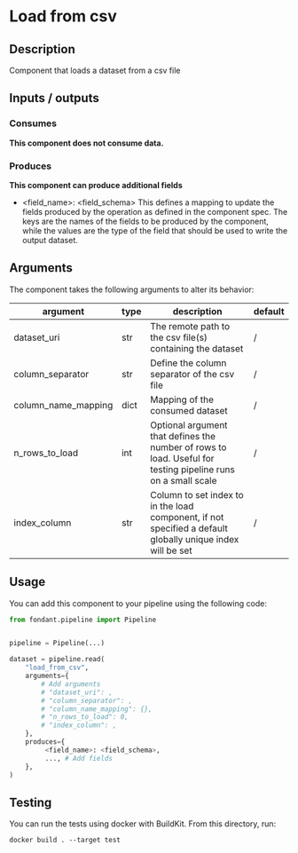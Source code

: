 # Load from csv

<a id="load_from_csv#description"></a>
## Description
Component that loads a dataset from a csv file

<a id="load_from_csv#inputs_outputs"></a>
## Inputs / outputs 

<a id="load_from_csv#consumes"></a>
### Consumes 


**This component does not consume data.**


<a id="load_from_csv#produces"></a>  
### Produces 

**This component can produce additional fields**
- <field_name>: <field_schema>
This defines a mapping to update the fields produced by the operation as defined in the component spec.
The keys are the names of the fields to be produced by the component, while the values are 
the type of the field that should be used to write the output dataset.


<a id="load_from_csv#arguments"></a>
## Arguments

The component takes the following arguments to alter its behavior:

| argument | type | description | default |
| -------- | ---- | ----------- | ------- |
| dataset_uri | str | The remote path to the csv file(s) containing the dataset | / |
| column_separator | str | Define the column separator of the csv file | / |
| column_name_mapping | dict | Mapping of the consumed dataset | / |
| n_rows_to_load | int | Optional argument that defines the number of rows to load. Useful for testing pipeline runs on a small scale | / |
| index_column | str | Column to set index to in the load component, if not specified a default globally unique index will be set | / |

<a id="load_from_csv#usage"></a>
## Usage 

You can add this component to your pipeline using the following code:

```python
from fondant.pipeline import Pipeline


pipeline = Pipeline(...)

dataset = pipeline.read(
    "load_from_csv",
    arguments={
        # Add arguments
        # "dataset_uri": ,
        # "column_separator": ,
        # "column_name_mapping": {},
        # "n_rows_to_load": 0,
        # "index_column": ,
    },
    produces={
         <field_name>: <field_schema>,
         ..., # Add fields
    },
)
```

<a id="load_from_csv#testing"></a>
## Testing

You can run the tests using docker with BuildKit. From this directory, run:
```
docker build . --target test
```
